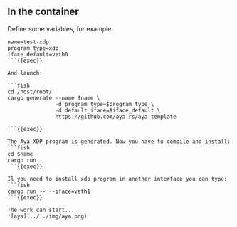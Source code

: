 ## In the container

Define some variables, for example:

```fish
name=test-xdp
program_type=xdp
iface_default=veth0
```{{exec}}

And launch:

```fish
cd /host/root/
cargo generate --name $name \
               -d program_type=$program_type \
               -d default_iface=$iface_default \
               https://github.com/aya-rs/aya-template

```{{exec}}

The Aya XDP program is generated. Now you have to compile and install:
```fish
cd $name
cargo run
```{{exec}}

Il you need to install xdp program in another interface you can type:
```fish
cargo run -- --iface=veth1
```{{exec}}

The work can start...
![aya](../../img/aya.png)
